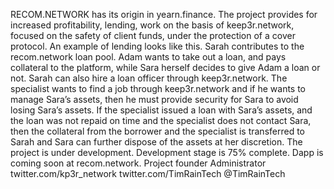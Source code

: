 RECOM.NETWORK has its origin in yearn.finance. 
The project provides for increased profitability, lending, work on the basis of keep3r.network, focused on the safety of client funds, under the protection of a cover protocol. An example of lending looks like this.
Sarah contributes to the recom.network loan pool.
Adam wants to take out a loan, and pays collateral to the platform, while Sara herself decides to give Adam a loan or not. Sarah can also hire a loan officer through keep3r.network. The specialist wants to find a job through keep3r.network and if he wants to manage Sara’s assets, then he must provide security for Sara to avoid losing Sara’s assets. If the specialist issued a loan with Sara’s assets, and the loan was not repaid on time and the specialist does not contact Sara, then the collateral from the borrower and the specialist is transferred to Sarah and Sara can further dispose of the assets at her discretion. The project is under development. Development stage is 75% complete. Dapp is coming soon at recom.network.
Project founder Administrator twitter.com/kp3r_network twitter.com/TimRainTech @TimRainTech
